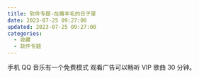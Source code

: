 ```yaml
---
title: 软件专题-在薅羊毛的日子里
date: 2023-07-25 09:27:00
updated: 2023-07-25 09:27:00
categories:
  - 收藏
  - 软件专题
---
```


手机 QQ 音乐有一个免费模式 观看广告可以畅听 VIP 歌曲 30 分钟。

